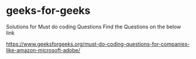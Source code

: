 # geeks-for-geeks
 Solutions for Must do coding Questions 
 Find the Questions on the below link
 
 https://www.geeksforgeeks.org/must-do-coding-questions-for-companies-like-amazon-microsoft-adobe/
